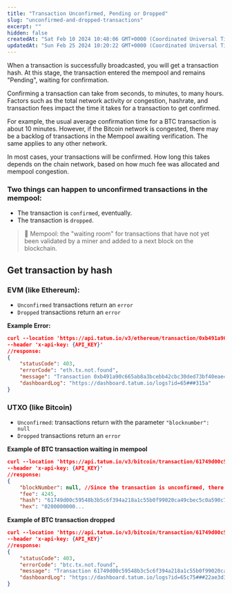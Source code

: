 ```yaml
---
title: "Transaction Unconfirmed, Pending or Dropped"
slug: "unconfirmed-and-dropped-transactions"
excerpt: ""
hidden: false
createdAt: "Sat Feb 10 2024 10:48:06 GMT+0000 (Coordinated Universal Time)"
updatedAt: "Sun Feb 25 2024 10:20:22 GMT+0000 (Coordinated Universal Time)"
---
```

When a transaction is successfully broadcasted, you will get a transaction hash. At this stage, the transaction entered the mempool and remains "Pending", waiting for confirmation. 

Confirming a transaction can take from seconds, to minutes, to many hours. Factors such as the total network activity or congestion, hashrate, and transaction fees impact the time it takes for a transaction to get confirmed.

For example, the usual average confirmation time for a BTC transaction is about 10 minutes. However, if the Bitcoin network is congested, there may be a backlog of transactions in the Mempool awaiting verification. The same applies to any other network.

In most cases, your transactions will be confirmed. How long this takes depends on the chain network, based on how much fee was allocated and mempool congestion.

### Two things can happen to unconfirmed transactions in the mempool:

- The transaction is `confirmed`, eventually.
- The transaction is `dropped`. 

> 📘 Mempool: the "waiting room" for transactions that have not yet been validated by a miner and added to a next block on the blockchain.

## Get transaction by hash

### EVM (like Ethereum):

- `Unconfirmed` transactions return an `error`
- `Dropped` transactions return an `error`

**Example Error:**

```json cURL
curl --location 'https://api.tatum.io/v3/ethereum/transaction/0xb491a90c665ab8a3bcebb42cbc30ded73bf40eae40d45a365895a33595d347dc' \
--header 'x-api-key: {API_KEY}'
//response:
{
    "statusCode": 403,
    "errorCode": "eth.tx.not.found",
    "message": "Transaction 0xb491a90c665ab8a3bcebb42cbc30ded73bf40eae40d45a365895a33595d347dc not found. Possible not exists or is still pending.",
    "dashboardLog": "https://dashboard.tatum.io/logs?id=65###315a"
}
```

### UTXO (like Bitcoin)

- `Unconfirmed`: transactions return with the parameter `"blocknumber": null`
- `Dropped` transactions return an `error`

**Example of BTC transaction waiting in mempool**

```json cURL
curl --location 'https://api.tatum.io/v3/bitcoin/transaction/61749d00c59548b3b5c6f394a218a1c55b0f99020ca49cbec5c0a590c74ee89a' \
--header 'x-api-key: {API_KEY}'
//response:
{
    "blockNumber": null, //Since the transaction is unconfirmed, there can't be a "blockNumber"
    "fee": 4245,
    "hash": "61749d00c59548b3b5c6f394a218a1c55b0f99020ca49cbec5c0a590c74ee89a",
    "hex": "0200000000...
```

**Example of BTC transaction dropped**

```json cURL
curl --location 'https://api.tatum.io/v3/bitcoin/transaction/61749d00c59548b3c5c6f394a218a1c55b0f99020ca49cbec5c0a590c74ee89a' \
--header 'x-api-key: {API_KEY}'
//response:
{
    "statusCode": 403,
    "errorCode": "btc.tx.not.found",
    "message": "Transaction 61749d00c59548b3c5c6f394a218a1c55b0f99020ca49cbec5c0a590c74ee89a not found. Possible not exists or is still pending.",
    "dashboardLog": "https://dashboard.tatum.io/logs?id=65c75###22ae3d3"
}
```

